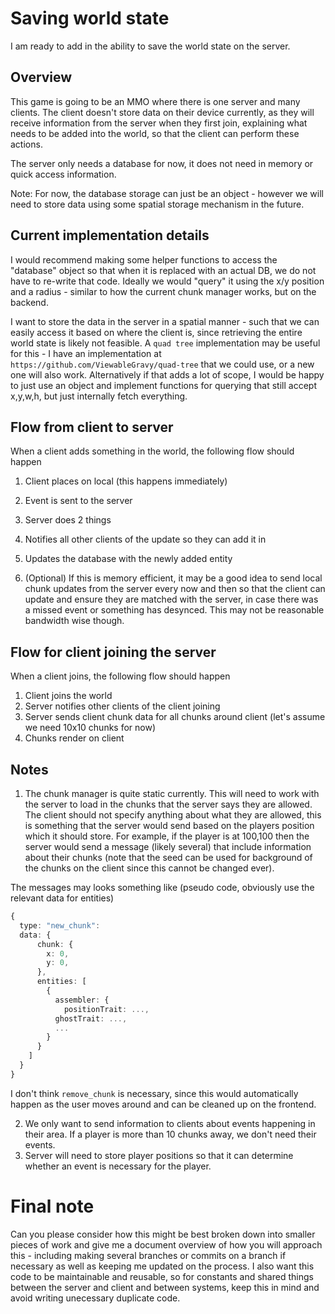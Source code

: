 
# Saving world state
I am ready to add in the ability to save the world state on the server.

## Overview
This game is going to be an MMO where there is one server and many clients. The client doesn't store data on their device currently, as they will receive information from the server when they first join, 
explaining what needs to be added into the world, so that the client can perform these actions.

The server only needs a database for now, it does not need in memory or quick access information.

Note: For now, the database storage can just be an object - however we will need to store data using some spatial storage mechanism in the future.

## Current implementation details
I would recommend making some helper functions to access the "database" object so that when it is replaced with an actual DB, we do not have to re-write that code. Ideally we would "query" it using the x/y position and 
a radius - similar to how the current chunk manager works, but on the backend.

I want to store the data in the server in a spatial manner - such that we can easily access it based on where the client is, since retrieving the entire world state is likely not feasible.
A `quad tree` implementation may be useful for this - I have an implementation at `https://github.com/ViewableGravy/quad-tree` that we could use, or a new one will also work. Alternatively if that adds a lot of scope,
I would be happy to just use an object and implement functions for querying that still accept x,y,w,h, but just internally fetch everything.

## Flow from client to server
When a client adds something in the world, the following flow should happen
1. Client places on local (this happens immediately)
2. Event is sent to the server
3. Server does 2 things
  1. Notifies all other clients of the update so they can add it in
  2. Updates the database with the newly added entity

4. (Optional) If this is memory efficient, it may be a good idea to send local chunk updates from the server every now and then so that the client can update and ensure they are matched with the server, in 
case there was a missed event or something has desynced. This may not be reasonable bandwidth wise though.

## Flow for client joining the server
When a client joins, the following flow should happen
1. Client joins the world
2. Server notifies other clients of the client joining
3. Server sends client chunk data for all chunks around client (let's assume we need 10x10 chunks for now)
4. Chunks render on client

## Notes
1. The chunk manager is quite static currently. This will need to work with the server to load in the chunks that the server says they are allowed. The client should not specify anything about what they are allowed, this is something that the server would send based on the players position which it should store. For example, if the player is at 100,100 then the server would send a message (likely several) that include information about their chunks (note that the seed can be used for background of the chunks on the client since this cannot be changed ever).

The messages may looks something like (pseudo code, obviously use the relevant data for entities)
```ts
{
  type: "new_chunk":
  data: {
      chunk: {
        x: 0,
        y: 0,
      },
      entities: [
        {
          assembler: {
            positionTrait: ...,
          ghostTrait: ...,
          ...
        }
      }
    ]
  }
}
```

I don't think `remove_chunk` is necessary, since this would automatically happen as the user moves around and can be cleaned up on the frontend.

2. We only want to send information to clients about events happening in their area. If a player is more than 10 chunks away, we don't need their events.
3. Server will need to store player positions so that it can determine whether an event is necessary for the player.

# Final note
Can you please consider how this might be best broken down into smaller pieces of work and give me a document overview of how you will approach this - including making several branches or commits on a branch if necessary as well as keeping me updated on the process.
I also want this code to be maintainable and reusable, so for constants and shared things between the server and client and between systems, keep this in mind and avoid writing unecessary duplicate code.
